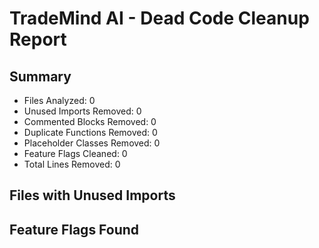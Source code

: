 
# TradeMind AI - Dead Code Cleanup Report

## Summary
- Files Analyzed: 0
- Unused Imports Removed: 0
- Commented Blocks Removed: 0
- Duplicate Functions Removed: 0
- Placeholder Classes Removed: 0
- Feature Flags Cleaned: 0
- Total Lines Removed: 0

## Files with Unused Imports

## Feature Flags Found

